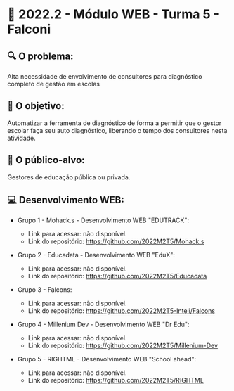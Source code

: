 # 🙋‍ 2022.2 - Módulo WEB - Turma 5 - Falconi

## 🔍 O problema:
Alta necessidade de envolvimento de consultores para diagnóstico completo de gestão em escolas

## 🎯 O objetivo:
Automatizar a ferramenta de diagnóstico de forma a permitir que o gestor escolar faça seu auto diagnóstico, liberando o tempo dos consultores nesta atividade.

## 🧩 O público-alvo:
Gestores de educação pública ou privada.

## 💻 Desenvolvimento WEB:

- Grupo 1 - Mohack.s - Desenvolvimento WEB "EDUTRACK":
  - Link para acessar: não disponível.
  - Link do repositório: https://github.com/2022M2T5/Mohack.s

- Grupo 2 - Educadata - Desenvolvimento WEB "EduX":
  - Link para acessar: não disponível.
  - Link do repositório: https://github.com/2022M2T5/Educadata
  
- Grupo 3 - Falcons:
  - Link para acessar: não disponível.
  - Link do repositório: https://github.com/2022M2T5-Inteli/Falcons
  
- Grupo 4 - Millenium Dev - Desenvolvimento WEB "Dr Edu":
  - Link para acessar: não disponível.
  - Link do repositório: https://github.com/2022M2T5/Millenium-Dev
  
- Grupo 5 - RIGHTML - Desenvolvimento WEB "School ahead":
  - Link para acessar: não disponível.
  - Link do repositório: https://github.com/2022M2T5/RIGHTML
